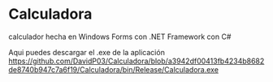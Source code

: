 # Calculadora
calculador hecha en Windows Forms con .NET Framework con C#

Aqui puedes descargar el .exe de la aplicación
https://github.com/DavidP03/Calculadora/blob/a3942df00413fb4234b8682de8740b947c7a6f19/Calculadora/bin/Release/Calculadora.exe
